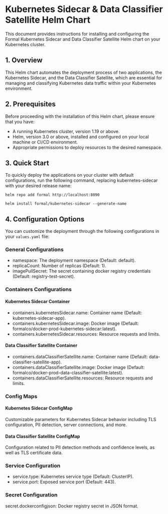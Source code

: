 # Kubernetes Sidecar & Data Classifier Satellite Helm Chart

This document provides instructions for installing and configuring the Formal
Kubernetes Sidecar and Data Classifier Satellite Helm chart on your Kubernetes cluster.

## 1. Overview

This Helm chart automates the deployment process of two applications, the Kubernetes Sidecar, and the Data Classifier Satellite, which are essential for managing and classifying Kubernetes data traffic within your Kubernetes environment.

## 2. Prerequisites

Before proceeding with the installation of this Helm chart, please ensure that
you have:

- A running Kubernetes cluster, version 1.19 or above.
- Helm, version 3.0 or above, installed and configured on your local machine or
  CI/CD environment.
- Appropriate permissions to deploy resources to the desired namespace.

## 3. Quick Start

To quickly deploy the applications on your cluster with default configurations, run the following command, replacing kubernetes-sidecar with your desired release name:

```shell
helm repo add formal http://localhost:8090

helm install formal/kubernetes-sidecar --generate-name
```

## 4. Configuration Options

You can customize the deployment through the following configurations in your `values.yaml` file:

### General Configurations

- namespace: The deployment namespace (Default: default).
- replicaCount: Number of replicas (Default: 1).
- imagePullSecret: The secret containing docker registry credentials (Default: registry-test-secret).

### Containers Configurations

#### Kubernetes Sidecar Container

- containers.kubernetesSidecar.name: Container name (Default: kubernetes-sidecar-app).
- containers.kubernetesSidecar.image: Docker image (Default: formalco/docker-prod-kubernetes-sidecar:latest).
- containers.kubernetesSidecar.resources: Resource requests and limits.

#### Data Classifier Satellite Container

- containers.dataClassifierSatellite.name: Container name (Default: data-classifier-satellite-app).
- containers.dataClassifierSatellite.image: Docker image (Default: formalco/docker-prod-data-classifier-satellite:latest).
- containers.dataClassifierSatellite.resources: Resource requests and limits.

### Config Maps

#### Kubernetes Sidecar ConfigMap

Customizable parameters for Kubernetes Sidecar behavior including TLS configuration, PII detection, server connections, and more.

#### Data Classifier Satellite ConfigMap

Configuration related to PII detection methods and confidence levels, as well as TLS certificate data.

### Service Configuration

- service.type: Kubernetes service type (Default: ClusterIP).
- service.port: Exposed service port (Default: 443).

### Secret Configuration

secret.dockerconfigjson: Docker registry secret in JSON format.